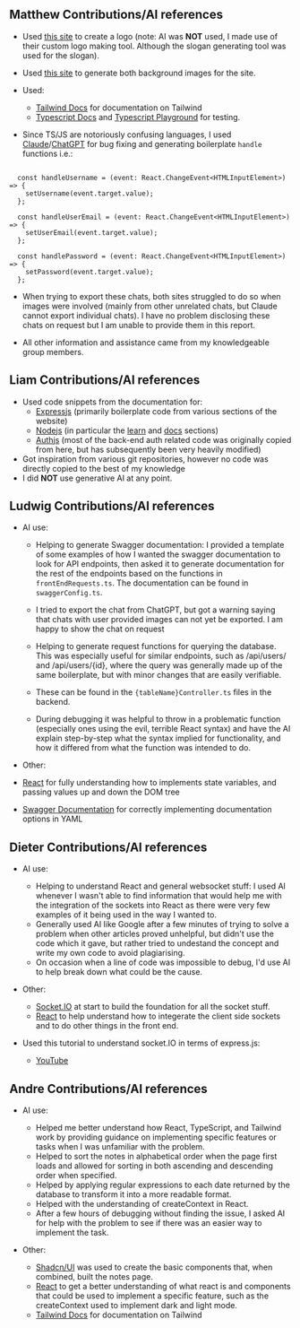 ## Matthew Contributions/AI references
- Used [this site](https://logo.com/) to create a logo (note: AI was **NOT** used, I made use of their custom logo making tool. Although the slogan generating tool was used for the slogan).

- Used [this site](https://www.fotor.com/ai-image-generator/) to generate both background images for the site.

- Used:
  - [Tailwind Docs](https://v2.tailwindcss.com/docs) for documentation on Tailwind
  - [Typescript Docs](https://www.typescriptlang.org/docs/) and [Typescript Playground](https://www.typescriptlang.org/play/) for testing.

- Since TS/JS are notoriously confusing languages, I used [Claude](https://claude.ai/new)/[ChatGPT](https://chatgpt.com/) for bug fixing and generating boilerplate `handle` functions i.e.:
```{Typescript}

  const handleUsername = (event: React.ChangeEvent<HTMLInputElement>) => {
    setUsername(event.target.value);
  };

  const handleUserEmail = (event: React.ChangeEvent<HTMLInputElement>) => {
    setUserEmail(event.target.value);
  };

  const handlePassword = (event: React.ChangeEvent<HTMLInputElement>) => {
    setPassword(event.target.value);
  };

```

- When trying to export these chats, both sites struggled to do so when images were involved (mainly from other unrelated chats, but Claude cannot export individual chats). I have no problem disclosing these chats on request but I am unable to provide them in this report. 

- All other information and assistance came from my knowledgeable group members.

## Liam Contributions/AI references
- Used code snippets from the documentation for:
  - [Expressjs](https://expressjs.com/) (primarily boilerplate code from various sections of the website)
  - [Nodejs](https://nodejs.org/) (in particular the [learn](https://nodejs.org/en/learn) and [docs](https://nodejs.org/docs/latest-v20.x/api/index.html) sections)
  - [Authjs](https://authjs.dev/) (most of the back-end auth related code was originally copied from here, but has subsequently been very heavily modified)
- Got inspiration from various git repositories, however no code was directly copied to the best of my knowledge
- I did **NOT** use generative AI at any point.

## Ludwig Contributions/AI references
- AI use:
  - Helping to generate Swagger documentation: I provided a template of some examples of how I wanted the swagger documentation to look for API endpoints, then asked it to generate documentation for the rest of the endpoints based on the functions in `frontEndRequests.ts`. The documentation can be found in `swaggerConfig.ts`.
  - I tried to export the chat from ChatGPT, but got a warning saying that chats with user provided images can not yet be exported. I am happy to show the chat on request

  - Helping to generate request functions for querying the database. This was especially useful for similar endpoints, such as /api/users/ and /api/users/{id}, where the query was generally made up of the same boilerplate, but with minor changes that are easily verifiable.
  - These can be found in the `{tableName}Controller.ts` files in the backend.

  - During debugging it was helpful to throw in a problematic function (especially ones using the evil, terrible React syntax) and have the AI explain step-by-step what the syntax implied for functionality, and how it differed from what the function was intended to do.

- Other: 
 - [React](https://react.dev/) for fully understanding how to implements state variables, and passing values up and down the DOM tree
 - [Swagger Documentation](https://swagger.io/docs/) for correctly implementing documentation options in YAML

## Dieter Contributions/AI references
- AI use:
  - Helping to understand React and general websocket stuff: I used AI whenever I wasn't able to find information that would help me with the integration of the sockets into React as there were very few examples of it being used in the way I wanted to.
  - Generally used AI like Google after a few minutes of trying to solve a problem when other articles proved unhelpful, but didn't use the code which it gave, but rather tried to undestand the concept and write my own code to avoid plagiarising.
  - On occasion when a line of code was impossible to debug, I'd use AI to help break down what could be the cause.

- Other:
  - [Socket.IO](https://socket.io/) at start to build the foundation for all the socket stuff.
  - [React](https://react.dev/learn) to help understand how to integerate the client side sockets and to do other things in the front end.
- Used this tutorial to understand socket.IO in terms of express.js:
  - [YouTube](https://www.youtube.com/watch?v=UwS3wJoi7fY&list=PL4cUxeGkcC9i4V-_ZVwLmOusj8YAUhj_9&index=4)

## Andre Contributions/AI references
- AI use:
  - Helped me better understand how React, TypeScript, and Tailwind work by providing guidance on implementing specific features or tasks when I was unfamiliar with the problem.
  - Helped to sort the notes in alphabetical order when the page first loads and allowed for sorting in both ascending and descending order when specified.
  - Helped by applying regular expressions to each date returned by the database to transform it into a more readable format.
  - Helped with the understanding of createContext in React.
  - After a few hours of debugging without finding the issue, I asked AI for help with the problem to see if there was an easier way to implement the task.

- Other:
  - [Shadcn/UI](https://ui.shadcn.com/) was used to create the basic components that, when combined, built the notes page.
  - [React](https://react.dev/) to get a better understanding of what react is and components that could be used to implement a specific feature, such as the createContext used to implement dark and light mode.
  - [Tailwind Docs](https://v2.tailwindcss.com/docs) for documentation on Tailwind